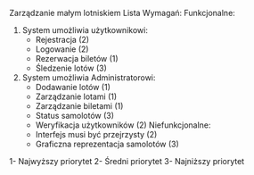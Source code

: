 Zarządzanie małym lotniskiem
Lista Wymagań:
Funkcjonalne:
1. System umożliwia użytkownikowi:
	- Rejestracja  (2)
	- Logowanie (2)
	- Rezerwacja biletów (1)
	- Śledzenie lotów (3)
2. System umożliwia Administratorowi:
	- Dodawanie lotów (1)
	- Zarządzanie lotami (1)
	- Zarządzanie biletami (1)
	- Status samolotów (3)
	- Weryfikacja użytkowników (2)
Niefunkcjonalne:
	- Interfejs musi być przejrzysty (2)
	- Graficzna reprezentacja samolotów (3)

1-	Najwyższy priorytet
2-	Średni priorytet
3-	Najniższy priorytet

